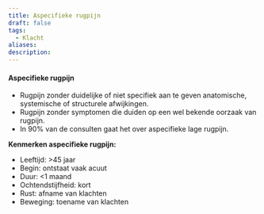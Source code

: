 ```yaml
---
title: Aspecifieke rugpijn
draft: false
tags:
  - Klacht
aliases: 
description:
---
```




#### Aspecifieke rugpijn
- Rugpijn zonder duidelijke of niet specifiek aan te geven anatomische, systemische of structurele afwijkingen.
- Rugpijn zonder symptomen die duiden op een wel bekende oorzaak van rugpijn.
- In 90% van de consulten gaat het over aspecifieke lage rugpijn.

**Kenmerken aspecifieke rugpijn:**
-   Leeftijd: >45 jaar
-   Begin: ontstaat vaak acuut
-   Duur: <1 maand
-   Ochtendstijfheid: kort
-   Rust: afname van klachten
-   Beweging: toename van klachten